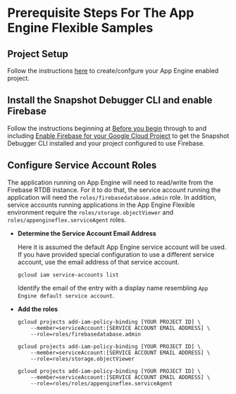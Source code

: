 # Prerequisite Steps For The App Engine Flexible Samples

## Project Setup

Follow the instructions
[here](https://cloud.google.com/appengine/docs/flexible/managing-projects-apps-billing)
to create/confgure your App Engine enabled project.

## Install the Snapshot Debugger CLI and enable Firebase

Follow the instructions beginning at [Before you
begin](../README.md#before-you-begin) through to and including [Enable
Firebase for your Google Cloud
Project](../README.md#enable-firebase-for-your-google-cloud-project) to
get the Snapshot Debugger CLI installed and your project configured to use
Firebase.

## Configure Service Account Roles

The application running on App Engine will need to read/write from the Firebase
RTDB instance. For it to do that, the service account running the application
will need the `roles/firebasedatabase.admin` role. In addition, service accounts
running applications in the App Engine Flexible environment require the
`roles/storage.objectViewer` and `roles/appengineflex.serviceAgent` roles.

* **Determine the Service Account Email Address**

    Here it is assumed the default App Engine service account will be used. If
    you have provided special configuration to use a different service account,
    use the email address of that service account.

    ```
    gcloud iam service-accounts list
    ```

    Identify the email of the entry with a display name resembling `App Engine
    default service account`.

* **Add the roles**

    ```
    gcloud projects add-iam-policy-binding [YOUR PROJECT ID] \
        --member=serviceAccount:[SERVICE ACCOUNT EMAIL ADDRESS] \
        --role=roles/firebasedatabase.admin

    gcloud projects add-iam-policy-binding [YOUR PROJECT ID] \
        --member=serviceAccount:[SERVICE ACCOUNT EMAIL ADDRESS] \
        --role=roles/storage.objectViewer

    gcloud projects add-iam-policy-binding [YOUR PROJECT ID] \
        --member=serviceAccount:[SERVICE ACCOUNT EMAIL ADDRESS] \
        --role=roles/roles/appengineflex.serviceAgent
    ```
